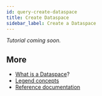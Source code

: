 ```yaml
---
id: query-create-dataspace
title: Create Dataspace
sidebar_label: Create a Dataspace
---
```


_Tutorial coming soon._

## More
- [What is a Dataspace](../concepts/legend-studio-concepts.md/#dataspace)?
- [Legend concepts](../concepts/legend-concepts)
- [Reference documentation](../reference/)